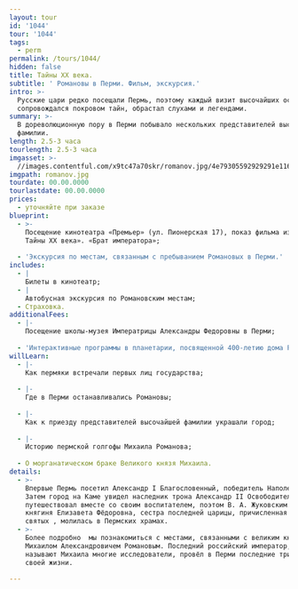 ```yaml
---
layout: tour
id: '1044'
tour: '1044'
tags:
  - perm
permalink: /tours/1044/
hidden: false
title: Тайны XX века.
subtitle: ' Романовы в Перми. Фильм, экскурсия.'
intro: >-
  Русские цари редко посещали Пермь, поэтому каждый визит высочайших особ
  сопровождался покровом тайн, обрастал слухами и легендами.
summary: >-
  В дореволюционную пору в Перми побывало нескольких представителей высочайшей
  фамилии.
length: 2.5-3 часа
tourlength: 2.5-3 часа
imgasset: >-
  //images.contentful.com/x9tc47a70skr/romanov.jpg/4e79305592929291e116324478e99365/romanov.jpg
imgpath: romanov.jpg
tourdate: 00.00.0000
tourlastdate: 00.00.0000
prices:
  - уточняйте при заказе
blueprint:
  - >-
    Посещение кинотеатра «Премьер» (ул. Пионерская 17), показ фильма из цикла «
    Тайны ХХ века». «Брат императора»;
     
  - 'Экскурсия по местам, связанным с пребыванием Романовых в Перми.'
includes:
  - |
    Билеты в кинотеатр;
  - |
    Автобусная экскурсия по Романовским местам;
  - Страховка.
additionalFees:
  - |-
    Посещение школы-музея Императрицы Александры Федоровны в Перми;
     
  - 'Интерактивные программы в планетарии, посвященной 400-летию дома Романовых.'
willLearn:
  - |-
    Как пермяки встречали первых лиц государства;
     
  - |-
    Где в Перми останавливались Романовы;
     
  - |-
    Как к приезду представителей высочайшей фамилии украшали город;
     
  - |-
    Историю пермской голгофы Михаила Романова;
     
  - О морганатическом браке Великого князя Михаила.
details:
  - >-
    Впервые Пермь посетил Александр I Благословенный, победитель Наполеона.
    Затем город на Каме увидел наследник трона Александр II Освободитель, он
    путешествовал вместе со своим воспитателем, поэтом В. А. Жуковским. Великая
    княгиня Елизавета Фёдоровна, сестра последней царицы, причисленная к лику
    святых , молилась в Пермских храмах.
  - >-
    Более подробно  мы познакомиться с местами, связанными с великим князем
    Михаилом Александровичем Романовым. Последний российский император, как
    называют Михаила многие исследователи, провёл в Перми последние три месяца
    своей жизни. 

---
```

